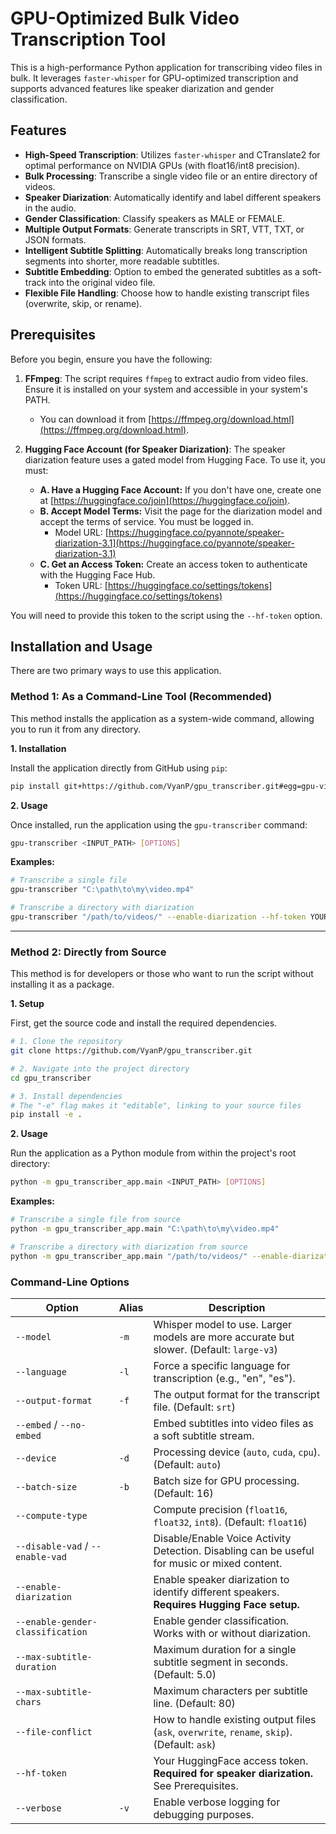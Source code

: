 # GPU-Optimized Bulk Video Transcription Tool

This is a high-performance Python application for transcribing video files in bulk. It leverages `faster-whisper` for GPU-optimized transcription and supports advanced features like speaker diarization and gender classification.

## Features

- **High-Speed Transcription**: Utilizes `faster-whisper` and CTranslate2 for optimal performance on NVIDIA GPUs (with float16/int8 precision).
- **Bulk Processing**: Transcribe a single video file or an entire directory of videos.
- **Speaker Diarization**: Automatically identify and label different speakers in the audio.
- **Gender Classification**: Classify speakers as MALE or FEMALE.
- **Multiple Output Formats**: Generate transcripts in SRT, VTT, TXT, or JSON formats.
- **Intelligent Subtitle Splitting**: Automatically breaks long transcription segments into shorter, more readable subtitles.
- **Subtitle Embedding**: Option to embed the generated subtitles as a soft-track into the original video file.
- **Flexible File Handling**: Choose how to handle existing transcript files (overwrite, skip, or rename).

## Prerequisites

Before you begin, ensure you have the following:

1.  **FFmpeg**: The script requires `ffmpeg` to extract audio from video files. Ensure it is installed on your system and accessible in your system's PATH.
    -   You can download it from [https://ffmpeg.org/download.html](https://ffmpeg.org/download.html).

2.  **Hugging Face Account (for Speaker Diarization)**: The speaker diarization feature uses a gated model from Hugging Face. To use it, you must:
    -   **A. Have a Hugging Face Account:** If you don't have one, create one at [https://huggingface.co/join](https://huggingface.co/join).
    -   **B. Accept Model Terms:** Visit the page for the diarization model and accept the terms of service. You must be logged in.
        -   Model URL: [https://huggingface.co/pyannote/speaker-diarization-3.1](https://huggingface.co/pyannote/speaker-diarization-3.1)
    -   **C. Get an Access Token:** Create an access token to authenticate with the Hugging Face Hub.
        -   Token URL: [https://huggingface.co/settings/tokens](https://huggingface.co/settings/tokens)

You will need to provide this token to the script using the `--hf-token` option.

## Installation and Usage

There are two primary ways to use this application.

### Method 1: As a Command-Line Tool (Recommended)

This method installs the application as a system-wide command, allowing you to run it from any directory.

**1. Installation**

Install the application directly from GitHub using `pip`:

```bash
pip install git+https://github.com/VyanP/gpu_transcriber.git#egg=gpu-video-transcriber
```

**2. Usage**

Once installed, run the application using the `gpu-transcriber` command:

```bash
gpu-transcriber <INPUT_PATH> [OPTIONS]
```

**Examples:**
```bash
# Transcribe a single file
gpu-transcriber "C:\path\to\my\video.mp4"

# Transcribe a directory with diarization
gpu-transcriber "/path/to/videos/" --enable-diarization --hf-token YOUR_HF_TOKEN
```

---

### Method 2: Directly from Source

This method is for developers or those who want to run the script without installing it as a package.

**1. Setup**

First, get the source code and install the required dependencies.

```bash
# 1. Clone the repository
git clone https://github.com/VyanP/gpu_transcriber.git

# 2. Navigate into the project directory
cd gpu_transcriber

# 3. Install dependencies
# The "-e" flag makes it "editable", linking to your source files
pip install -e .
```

**2. Usage**

Run the application as a Python module from within the project's root directory:

```bash
python -m gpu_transcriber_app.main <INPUT_PATH> [OPTIONS]
```

**Examples:**
```bash
# Transcribe a single file from source
python -m gpu_transcriber_app.main "C:\path\to\my\video.mp4"

# Transcribe a directory with diarization from source
python -m gpu_transcriber_app.main "/path/to/videos/" --enable-diarization --hf-token YOUR_HF_TOKEN
```


### Command-Line Options

| Option | Alias | Description |
|---|---|---|
| `--model` | `-m` | Whisper model to use. Larger models are more accurate but slower. (Default: `large-v3`) |
| `--language` | `-l` | Force a specific language for transcription (e.g., "en", "es"). |
| `--output-format` | `-f` | The output format for the transcript file. (Default: `srt`) |
| `--embed` / `--no-embed` | | Embed subtitles into video files as a soft subtitle stream. |
| `--device` | `-d` | Processing device (`auto`, `cuda`, `cpu`). (Default: `auto`) |
| `--batch-size` | `-b` | Batch size for GPU processing. (Default: 16) |
| `--compute-type` | | Compute precision (`float16`, `float32`, `int8`). (Default: `float16`) |
| `--disable-vad` / `--enable-vad` | | Disable/Enable Voice Activity Detection. Disabling can be useful for music or mixed content. |
| `--enable-diarization` | | Enable speaker diarization to identify different speakers. **Requires Hugging Face setup.** |
| `--enable-gender-classification` | | Enable gender classification. Works with or without diarization. |
| `--max-subtitle-duration` | | Maximum duration for a single subtitle segment in seconds. (Default: 5.0) |
| `--max-subtitle-chars` | | Maximum characters per subtitle line. (Default: 80) |
| `--file-conflict` | | How to handle existing output files (`ask`, `overwrite`, `rename`, `skip`). (Default: `ask`) |
| `--hf-token` | | Your HuggingFace access token. **Required for speaker diarization.** See Prerequisites. |
| `--verbose` | `-v` | Enable verbose logging for debugging purposes. |